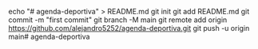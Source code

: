 echo "# agenda-deportiva" > README.md
git init
git add README.md
git commit -m "first commit"
git branch -M main
git remote add origin https://github.com/alejandro5252/agenda-deportiva.git
git push -u origin main# agenda-deportiva
